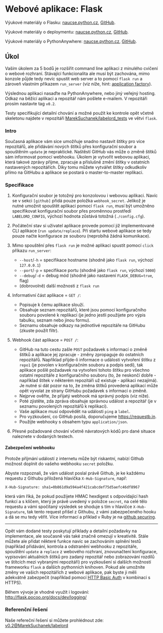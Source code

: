 Webové aplikace: Flask
======================

Výukové materiály o Flasku:
[naucse.python.cz](http://naucse.python.cz/2017/mipyt-zima/intro/flask/),
[GitHub](https://github.com/pyvec/naucse.python.cz/tree/master/lessons/intro/flask).

Výukové materiály o deploymentu:
[naucse.python.cz](http://naucse.python.cz/2017/mipyt-zima/intro/deployment/),
[GitHub](https://github.com/pyvec/naucse.python.cz/tree/master/lessons/intro/deployment).

Výukové materiály o PythonAnywhere:
[naucse.python.cz](http://naucse.python.cz/2017/mipyt-zima/intro/deployment/pythonanywhere/),
[GitHub](https://github.com/pyvec/naucse.python.cz/tree/master/lessons/intro/deployment).

Úkol
----

Vaším úkolem za 5 bodů je rozšířit command line aplikaci z minulého
cvičení o webové rozhraní. Stávající funkcionalita ale musí být zachována,
mimo konzole půjde tedy nevíc spustit web server a to pomocí `flask run` a
zároveň vlastním příkazem `run_server` (viz níže, hint: [application factory](http://flask.pocoo.org/docs/0.12/patterns/appfactories/)).

Výslednou aplikaci nasaďte na PythonAnywhere, nebo jiný veřejný hosting.
Odkaz na běžící aplikaci a repozitář nám pošlete e-mailem. V repozitáři prosím 
nastavte tag `v0.2`.

Testy specifikující detailní chování a možné použít ke kontrole opět včetně
skeletonu najdete v repozitáři [MarekSuchanek/labelord_tests](https://github.com/MarekSuchanek/labelord_tests)
ve větvi `flask`.

### Intro

Současná aplikace vám sice umožňuje snadno nastavit štítky pro více
repozitářů, ale přidávání nových štítků přes konfigurační soubor a spouštěním
`update` je nepraktické. Naštěstí GitHub vás může o změně štítků sám
informovat pomocí webhooku. Úkolem je vytvořit webovou aplikaci, která
takové zprávy přijme, zpracuje a příslušně změní štítky v ostatních
nastavených repozitářích. Díky tomu můžete vytvářet štítky odkudkoliv
přímo na GitHubu a aplikace se postará o master-to-master replikaci.

### Specifikace

1. Konfigurační soubor je totožný pro konzolovou i webovou aplikaci. Navíc
   se v sekci `[github]` přidá pouze položka `webhook_secret`. Jelikož je
   nutné umožnit spouštět aplikaci pomocí `flask run`, musí být umožněno
   specifikovat konfigurační soubor přes proměnnou prostředí `LABELORD_CONFIG`,
   výchozí hodnota zůstává totožná (`./config.cfg`).

2. Počáteční stav si uživatel aplikace provede pomocí již implementované
   CLI aplikace (`run update/replace`). Při startu webové aplikace se tedy
   pouze načte konfigurace ze souboru (neprobíhá žádná komunikace).

3. Mimo spouštění přes `flask run` je možné aplikaci spustit pomocí `click` příkazu `run_server`:
    * `--host`/`-h` = specifikace hostname (shodně jako `flask run`, výchozí `127.0.0.1`)
    * `--port`/`-p` = specifikace portu (shodně jako `flask run`, výchozí `5000`)
    * `--debug`/`-d` = debug mód (shodně jako nastavení `FLASK_DEBUG=true`, flag)
    * (dobrovolně) další možnosti z `flask run`

4. Informativní část aplikace = `GET /`:
    * Popisuje k čemu aplikace slouží.
    * Obsahuje seznam repozitářů, které jsou pomocí konfiguračního souboru
      povolené k replikaci (je jedno jestli použijete pro výpis tabulku,
      seznam nebo jinou formu).
    * Seznamu obsahuje odkazy na jednotlivé repozitáře na GitHubu (zkuste
      použít filtr).

5. Webhook část aplikace = `POST /`:
    * GitHub na tuto cestu zašle `POST` požadavek s informací o změně
      štítků a aplikace jej zpracuje - změny zpropaguje do ostatních repozitářů.
      Například přijde-li informace o události vytvoření štítku z `repo1` (je 
      povolen v konfiguračním souboru a podpis sedí), tak aplikace pošlě požadavek
      na vytvoření tohoto štítku pro všechno ostatní repozitáře z konfiguračního
      souboru (to, že neskončí dobře - například štítek v některém repozitáři už
      existuje - aplikaci nezajímá). Je nutné si dát pozor na to, že změna štítků 
      provedená aplikací může opět vyvolat ze strany GitHubu požadavek s informací 
      o změně.
    * Nejprve ověřte, že přijatý webhook má správný podpis (viz níže).
    * Poté zjistěte, zda zpráva obsahuje správnou událost a repozitář
      (je v seznamu povolených repozitářů k replikaci).
    * Vaše aplikace musí odpovědět na události `ping` a `label`.
    * Pro vyzkoušení, co GitHub posílá, doporučujeme https://requestb.in.
    * Použijte webhooky s obsahem typu `application/json`.

6. Přesné požadované chování včetně návratových kódů pro dané situace
   naleznete v dodaných testech.

#### Zabezpečení webhooku

Protože příjmání událostí z internetu může být riskantní,
nabízí Github možnost doplnit do vašeho webhooku `secret` položku.

Abyste rozpoznali, že vám událost poslal právě Github, je ke každému
requestu z Githubu přiložená hlavička `X-Hub-Signature`, např:
```
X-Hub-Signature: sha1=0b861d9a594a4f421cabcdef75d5aefc46df8967
```
která vám říká, že pokud použijete HMAC hexdigest
s odpovídající hash funkcí a s klíčem, který je právě uvedený v položce `secret`,
na celé tělo requestu a vámi spočítaný výsledek se shoduje s tím v hlavičce
`X-Hub-Signature`, tak tento request přišel z Githubu, z vámi zabezpečeného hooku
a dá se mu tedy věřit.
Více informací a příklad v Ruby je na [github securing].

[webhook]: https://developer.github.com/webhooks/
[github securing]: https://developer.github.com/webhooks/securing/

------------------------------------------------------------------------

Opět vám dodané testy poskytují příklady a detailní požadavky na implementace,
ale současně vás také značně omezují v kreativitě. Stále můžete ale přidat
některé funkce navíc se zachováním splnění testů (například přidávání,
kontrola a odstranění webhooku z repozitáře, spouštění `update` a `replace`
z webového rozhraní, znovunačtení konfigurace, vypisování aktuálních štítků
pro zadaný repozitář nebo  zobrazování rozdílů ve štítcích mezi vybranými
repozitáři) pro vyzkoušení si dalších možností  frameworku `flask` a dalších
pythonních knihoven. Pokud ale umožníte změny ve vašich repozitářích z
webové aplikace, pak byste ji měli adekvátně zabezpečit (například pomocí
[HTTP Basic Auth](https://en.wikipedia.org/wiki/Basic_access_authentication)
v kombinaci s HTTPS).

Během vývoje je vhodné využít i logování: http://flask.pocoo.org/docs/dev/logging/

### Referenční řešení

Naše refereční řešení si můžete prohlédnout zde: [v0.2@MarekSuchanek/labelord](https://github.com/MarekSuchanek/labelord/releases/tag/v0.2)
